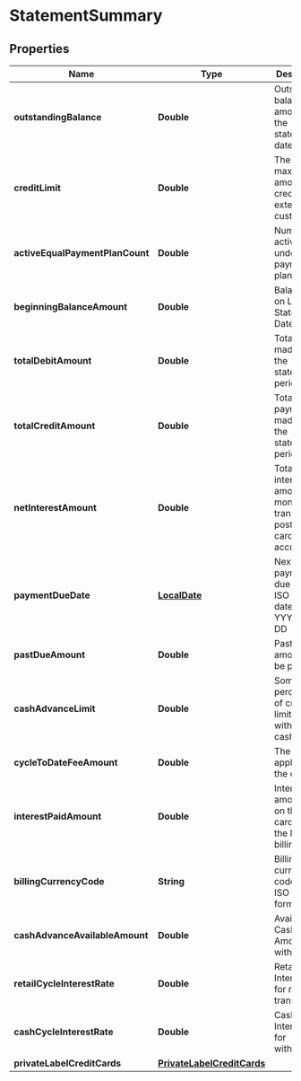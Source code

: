 # StatementSummary

## Properties
Name | Type | Description | Notes
------------ | ------------- | ------------- | -------------
**outstandingBalance** | **Double** | Outstanding balance amount on the statement date |  [optional]
**creditLimit** | **Double** | The maximum amount of credit that extend to a customer |  [optional]
**activeEqualPaymentPlanCount** | **Double** | Number of active plans under equal payment plan |  [optional]
**beginningBalanceAmount** | **Double** | Balance as on Last Statement Date |  [optional]
**totalDebitAmount** | **Double** | Total debits made during the statement period |  [optional]
**totalCreditAmount** | **Double** | Total payments made during the statement period. |  [optional]
**netInterestAmount** | **Double** | Total interest amount of monetary transactions posted to cardholder account |  [optional]
**paymentDueDate** | [**LocalDate**](LocalDate.md) | Next payment due date in ISO 8601 date format YYYY-MM-DD |  [optional]
**pastDueAmount** | **Double** | Past due amount to be paid |  [optional]
**cashAdvanceLimit** | **Double** | Some percentage of credit limit to withdraw cash |  [optional]
**cycleToDateFeeAmount** | **Double** | The total fee applied in the cycle |  [optional]
**interestPaidAmount** | **Double** | Interest amount paid on the credit card from the last billing cycle. |  [optional]
**billingCurrencyCode** | **String** | Billing currency code in  in ISO 4217 format |  [optional]
**cashAdvanceAvailableAmount** | **Double** | Available Cash Amount for withdrawal |  [optional]
**retailCycleInterestRate** | **Double** | Retail Interest Rate for merchant transactions. |  [optional]
**cashCycleInterestRate** | **Double** | Cash Interest Rate for withdrawal |  [optional]
**privateLabelCreditCards** | [**PrivateLabelCreditCards**](PrivateLabelCreditCards.md) |  |  [optional]

